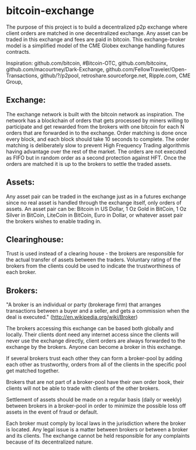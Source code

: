 bitcoin-exchange
================
The purpose of this project is to build a decentralized p2p exchange where client orders 
are matched in one decentralized exchange. Any asset can be traded in this exchange and fees are paid in bitcoin.
This exchange-broker model is a simplified model of the CME Globex exchange handling futures contracts.

Inspiration: github.com/bitcoin, #Bitcoin-OTC, github.com/bitcoinx, github.com/macourtney/Dark-Exchange, github.com/FellowTraveler/Open-Transactions, github/?/p2pool, 
retroshare.sourceforge.net, Ripple.com, CME Group, 


## Exchange:
The exchange network is built with the bitcoin network as inspiration. 
The network has a blockchain of orders that gets processed by miners willing to participate and get rewarded 
from the brokers with one bitcoin for each N orders that are forwarded in to the exchange. 
Order matching is done once every block, and each block should take 10 seconds to complete. 
The order matching is deliberately slow to prevent High Frequency Trading algorithmis having 
advantage over the rest of the market. The orders are not executed as FIFO but in random order as a second protection 
against HFT. Once the orders are matched it is up to the brokers to settle the traded assets.


## Assets:
Any asset pair can be traded in the exchange just as in a futures exchange since no real asset 
is handled through the exchange itself, only orders of assets. An asset pair can be: Bitcoin in US Dollar, 
1 Oz Gold in BitCoin, 1 Oz Silver in BitCoin, LiteCoin in BitCoin, Euro in Dollar, 
or whatever asset pair the brokers wishes to enable trading in.


## Clearinghouse:
Trust is used instead of a clearing house - the brokers are responsible for the actual transfer of 
assets between the traders. 
Voluntary rating of the brokers from the clients could be used to indicate the trustworthiness of each broker.


## Brokers:
"A broker is an individual or party (brokerage firm) that arranges transactions between a buyer and a seller, 
and gets a commission when the deal is executed." (http://en.wikipedia.org/wiki/Broker)

The brokers accessing this exchange can be based both globally and locally. Their clients dont need any internet access 
since the clients will never use the exchange directly, client orders are always forwarded to the exchange by 
the brokers. Anyone can become a broker in this exchange.

If several brokers trust each other they can form a broker-pool by adding each other as trustworthy, orders from
all of the clients in the specific pool get matched together.

Brokers that are not part of a broker-pool have their own order book, their clients will not be able to 
trade with clients of the other brokers.

Settlement of assets should be made on a regular basis (daily or weekly) between brokers in a broker-pool in order to minimize the possible loss off assets in
the event of fraud or default.

Each broker must comply by local laws in the jurisdiction where the broker is located. 
Any legal issue is a matter between brokers or between a broker and its clients.
The exchange cannot be held responsible for any complaints because of its decentralized nature.
